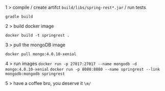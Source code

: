 
1 > compile / create artifct `build/libs/spring-rest*.jar` / run tests

`gradle build`

2 > build docker image

`docker build -t springrest .`

3 > pull the mongoDB image

`docker pull mongo:4.0.10-xenial`

4 > run images
`docker run -p 27017:27017 --name mongodb -d mongo:4.0.10-xenial`
`docker run -p 8080:8080 --name springrest --link mongodb:mongodb springrest`

5 > have a coffee bro, you deserve it `\m/`